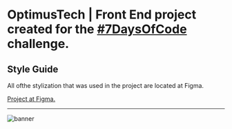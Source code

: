 # OptimusTech | Front End project created for the [#7DaysOfCode](https://7daysofcode.io/) challenge.


## Style Guide

All ofthe stylization that was used in the project are located at Figma.

[Project at Figma.](https://www.figma.com/file/mm3MLozvUDGhDRTxSLlGL5/7daysOfCode-HTML-CSS?node-id=0%3A9878&t=vCAnj4Eu4IZadtAr-0)


<hr>

![banner](https://user-images.githubusercontent.com/84547699/205124422-12676b18-20c0-433c-af20-c325eee2c2b2.png)



